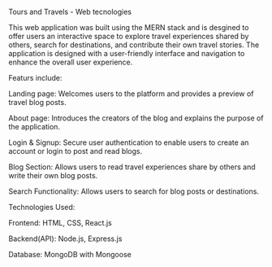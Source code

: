 Tours and Travels - Web tecnologies

This web application was built using the MERN stack and is desgined to offer users an interactive space to explore travel experiences shared by others, search for destinations, and contribute their own travel stories. The application is designed with a user-friendly interface and navigation to enhance the overall user experience.

Featurs include:

Landing page: Welcomes users to the platform and provides a preview of travel blog posts.

About page: Introduces the creators of the blog and explains the purpose of the application.

Login & Signup: Secure user authentication to enable users to create an account or login to post and read blogs.

Blog Section: Allows users to read travel experiences share by others and write their own blog posts.

Search Functionality: Allows users to search for blog posts or destinations.

Technologies Used:

Frontend:
   HTML, CSS, React.js
   
Backend(API):
  Node.js, Express.js

Database:
  MongoDB with Mongoose 




